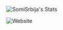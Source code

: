 ![SomiSrbija's Stats](https://github-readme-stats.vercel.app/api?username=SomiSrbija&theme=dark&show_icons=true&hide_border=true&count_private=true)


<p>


![Website](https://somisrbija.github.io/)

</p>
